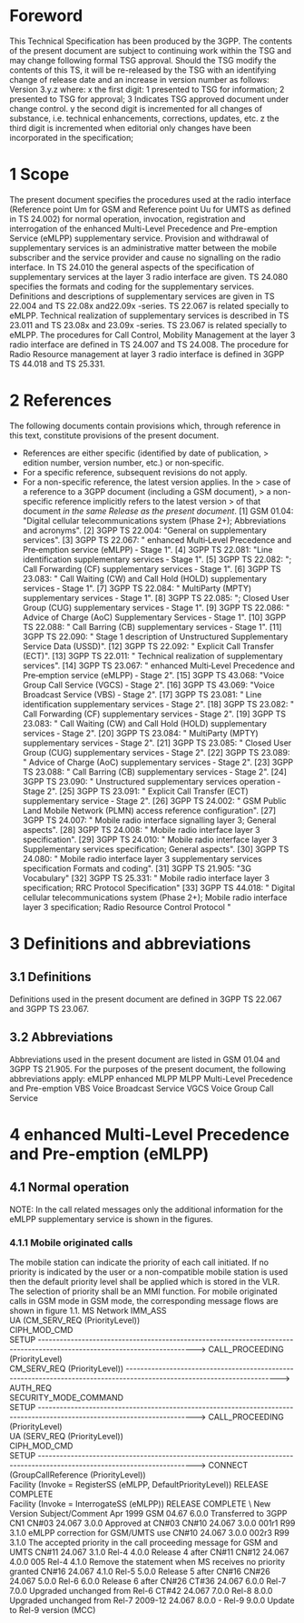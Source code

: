 # Foreword
This Technical Specification has been produced by the 3GPP.
The contents of the present document are subject to continuing work within the
TSG and may change following formal TSG approval. Should the TSG modify the
contents of this TS, it will be re-released by the TSG with an identifying
change of release date and an increase in version number as follows:
Version 3.y.z
where:
x the first digit:
1 presented to TSG for information;
2 presented to TSG for approval;
3 Indicates TSG approved document under change control.
y the second digit is incremented for all changes of substance, i.e. technical
enhancements, corrections, updates, etc.
z the third digit is incremented when editorial only changes have been
incorporated in the specification;
# 1 Scope
The present document specifies the procedures used at the radio interface
(Reference point Um for GSM and Reference point Uu for UMTS as defined in TS
24.002) for normal operation, invocation, registration and interrogation of
the enhanced Multi-Level Precedence and Pre-emption Service (eMLPP)
supplementary service. Provision and withdrawal of supplementary services is
an administrative matter between the mobile subscriber and the service
provider and cause no signalling on the radio interface.
In TS 24.010 the general aspects of the specification of supplementary
services at the layer 3 radio interface are given.
TS 24.080 specifies the formats and coding for the supplementary services.
Definitions and descriptions of supplementary services are given in TS 22.004
and TS 22.08x and22.09x -series. TS 22.067 is related specially to eMLPP.
Technical realization of supplementary services is described in TS 23.011 and
TS 23.08x and 23.09x -series.
TS 23.067 is related specially to eMLPP.
The procedures for Call Control, Mobility Management at the layer 3 radio
interface are defined in TS 24.007 and TS 24.008.
The procedure for Radio Resource management at layer 3 radio interface is
defined in 3GPP TS 44.018 and TS 25.331.
# 2 References
The following documents contain provisions which, through reference in this
text, constitute provisions of the present document.
  * References are either specific (identified by date of publication, > edition number, version number, etc.) or non‑specific.
  * For a specific reference, subsequent revisions do not apply.
  * For a non-specific reference, the latest version applies. In the > case of a reference to a 3GPP document (including a GSM document), > a non-specific reference implicitly refers to the latest version > of that document _in the same Release as the present document_.
[1] GSM 01.04: \"Digital cellular telecommunications system (Phase 2+);
Abbreviations and acronyms\".
[2] 3GPP TS 22.004: \"General on supplementary services\".
[3] 3GPP TS 22.067: \" enhanced Multi‑Level Precedence and Pre‑emption service
(eMLPP) ‑ Stage 1\".
[4] 3GPP TS 22.081: \"Line identification supplementary services ‑ Stage 1\".
[5] 3GPP TS 22.082: \"; Call Forwarding (CF) supplementary services ‑ Stage
1\".
[6] 3GPP TS 23.083: \" Call Waiting (CW) and Call Hold (HOLD) supplementary
services ‑ Stage 1\".
[7] 3GPP TS 22.084: \" MultiParty (MPTY) supplementary services ‑ Stage 1\".
[8] 3GPP TS 22.085: \"; Closed User Group (CUG) supplementary services ‑ Stage
1\".
[9] 3GPP TS 22.086: \" Advice of Charge (AoC) Supplementary Services ‑ Stage
1\".
[10] 3GPP TS 22.088: \" Call Barring (CB) supplementary services ‑ Stage 1\".
[11] 3GPP TS 22.090: \" Stage 1 description of Unstructured Supplementary
Service Data (USSD)\".
[12] 3GPP TS 22.092: \" Explicit Call Transfer (ECT)\".
[13] 3GPP TS 22.011: \" Technical realization of supplementary services\".
[14] 3GPP TS 23.067: \" enhanced Multi‑Level Precedence and Pre‑emption
service (eMLPP) ‑ Stage 2\".
[15] 3GPP TS 43.068: \"Voice Group Call Service (VGCS) ‑ Stage 2\".
[16] 3GPP TS 43.069: \"Voice Broadcast Service (VBS) ‑ Stage 2\".
[17] 3GPP TS 23.081: \" Line identification supplementary services ‑ Stage
2\".
[18] 3GPP TS 23.082: \" Call Forwarding (CF) supplementary services ‑ Stage
2\".
[19] 3GPP TS 23.083: \" Call Waiting (CW) and Call Hold (HOLD) supplementary
services ‑ Stage 2\".
[20] 3GPP TS 23.084: \" MultiParty (MPTY) supplementary services ‑ Stage 2\".
[21] 3GPP TS 23.085: \" Closed User Group (CUG) supplementary services ‑ Stage
2\".
[22] 3GPP TS 23.089: \" Advice of Charge (AoC) supplementary services ‑ Stage
2\".
[23] 3GPP TS 23.088: \" Call Barring (CB) supplementary services ‑ Stage 2\".
[24] 3GPP TS 23.090: \" Unstructured supplementary services operation ‑ Stage
2\".
[25] 3GPP TS 23.091: \" Explicit Call Transfer (ECT) supplementary service ‑
Stage 2\".
[26] 3GPP TS 24.002: \" GSM Public Land Mobile Network (PLMN) access reference
configuration\".
[27] 3GPP TS 24.007: \" Mobile radio interface signalling layer 3; General
aspects\".
[28] 3GPP TS 24.008: \" Mobile radio interface layer 3 specification\".
[29] 3GPP TS 24.010: \" Mobile radio interface layer 3 Supplementary services
specification; General aspects\".
[30] 3GPP TS 24.080: \" Mobile radio interface layer 3 supplementary services
specification Formats and coding\".
[31] 3GPP TS 21.905: \"3G Vocabulary\"
[32] 3GPP TS 25.331: \" Mobile radio interface layer 3 specification; RRC
Protocol Specification\"
[33] 3GPP TS 44.018: \" Digital cellular telecommunications system (Phase 2+);
Mobile radio interface layer 3 specification; Radio Resource Control Protocol
\"
# 3 Definitions and abbreviations
## 3.1 Definitions
Definitions used in the present document are defined in 3GPP TS 22.067 and
3GPP TS 23.067.
## 3.2 Abbreviations
Abbreviations used in the present document are listed in GSM 01.04 and 3GPP TS
21.905.
For the purposes of the present document, the following abbreviations apply:
eMLPP enhanced MLPP
MLPP Multi-Level Precedence and Pre-emption
VBS Voice Broadcast Service
VGCS Voice Group Call Service
# 4 enhanced Multi-Level Precedence and Pre-emption (eMLPP)
## 4.1 Normal operation
NOTE: In the call related messages only the additional information for the
eMLPP supplementary service is shown in the figures.
### 4.1.1 Mobile originated calls
The mobile station can indicate the priority of each call initiated. If no
priority is indicated by the user or a non-compatible mobile station is used
then the default priority level shall be applied which is stored in the VLR.
The selection of priority shall be an MMI function.
For mobile originated calls in GSM mode in GSM mode, the corresponding message
flows are shown in figure 1.1.
MS Network
IMM_ASS
\
UA (CM_SERV_REQ (PriorityLevel))
\
CIPH_MOD_CMD
\
SETUP
\------------------------------------------------------------------------------------------------------------------------->
CALL_PROCEEDING (PriorityLevel)
\
CM_SERV_REQ (PriorityLevel))
\------------------------------------------------------------------------------------------------------------------------>
AUTH_REQ
\
SECURITY_MODE_COMMAND
\
SETUP
\------------------------------------------------------------------------------------------------------------------------->
CALL_PROCEEDING (PriorityLevel)
\
UA (SERV_REQ (PriorityLevel))
\
CIPH_MOD_CMD
\
SETUP
\------------------------------------------------------------------------------------------------------------------------->
CONNECT (GroupCallReference (PriorityLevel))
\
Facility (Invoke = RegisterSS (eMLPP, DefaultPriorityLevel))
RELEASE COMPLETE
\
Facility (Invoke = InterrogateSS (eMLPP))
RELEASE COMPLETE
\ New Version Subject/Comment Apr 1999 GSM
04.67 6.0.0 Transferred to 3GPP CN1 CN#03 24.067 3.0.0 Approved at CN#03 CN#10
24.067 3.0.0 001r1 R99 3.1.0 eMLPP correction for GSM/UMTS use CN#10 24.067
3.0.0 002r3 R99 3.1.0 The accepted priority in the call proceeding message for
GSM and UMTS CN#11 24.067 3.1.0 Rel-4 4.0.0 Release 4 after CN#11 CN#12 24.067
4.0.0 005 Rel-4 4.1.0 Remove the statement when MS receives no priority
granted CN#16 24.067 4.1.0 Rel-5 5.0.0 Release 5 after CN#16 CN#26 24.067
5.0.0 Rel-6 6.0.0 Release 6 after CN#26 CT#36 24.067 6.0.0 Rel-7 7.0.0
Upgraded unchanged from Rel-6 CT#42 24.067 7.0.0 Rel-8 8.0.0 Upgraded
unchanged from Rel-7 2009-12 24.067 8.0.0 - Rel-9 9.0.0 Update to Rel-9
version (MCC)